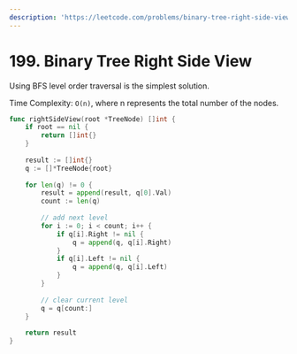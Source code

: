 ```yaml
---
description: 'https://leetcode.com/problems/binary-tree-right-side-view/'
---
```


# 199. Binary Tree Right Side View

Using BFS level order traversal is the simplest solution.

Time Complexity: `O(n)`, where n represents the total number of the nodes.

```go
func rightSideView(root *TreeNode) []int {
    if root == nil {
        return []int{}
    }
    
    result := []int{}
    q := []*TreeNode{root}
    
    for len(q) != 0 {
        result = append(result, q[0].Val)
        count := len(q)
        
        // add next level
        for i := 0; i < count; i++ {
            if q[i].Right != nil {
                q = append(q, q[i].Right)
            }
            if q[i].Left != nil {
                q = append(q, q[i].Left)
            }
        }
        
        // clear current level
        q = q[count:]
    }
    
    return result
}
```


